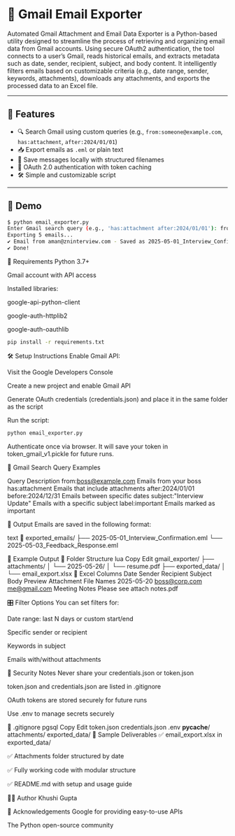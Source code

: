# 📧 Gmail Email Exporter

Automated Gmail Attachment and Email Data Exporter is a Python-based utility designed to streamline the process of retrieving and organizing email data from Gmail accounts. Using secure OAuth2 authentication, the tool connects to a user’s Gmail, reads historical emails, and extracts metadata such as date, sender, recipient, subject, and body content. It intelligently filters emails based on customizable criteria (e.g., date range, sender, keywords, attachments), downloads any attachments, and exports the processed data to an Excel file.

---



## 🚀 Features

- 🔍 Search Gmail using custom queries (e.g., `from:someone@example.com`, `has:attachment`, `after:2024/01/01`)
- 📥 Export emails as `.eml` or plain text
- 💾 Save messages locally with structured filenames
- 🔐 OAuth 2.0 authentication with token caching
- 🛠️ Simple and customizable script

---

## 📸 Demo

```bash
$ python email_exporter.py
Enter Gmail search query (e.g., 'has:attachment after:2024/01/01'): from:aman@zninterview.com
Exporting 5 emails...
✔ Email from aman@zninterview.com - Saved as 2025-05-01_Interview_Confirmation.eml
✔ Done!
```
🧰 Requirements
Python 3.7+

Gmail account with API access

Installed libraries:

google-api-python-client

google-auth-httplib2

google-auth-oauthlib

```bash
pip install -r requirements.txt
```

🛠️ Setup Instructions
Enable Gmail API:

Visit the Google Developers Console

Create a new project and enable Gmail API

Generate OAuth credentials (credentials.json) and place it in the same folder as the script

Run the script:

```bash
python email_exporter.py
```

Authenticate once via browser. It will save your token in token_gmail_v1.pickle for future runs.

🔎 Gmail Search Query Examples

Query	Description
from:boss@example.com	Emails from your boss
has:attachment	Emails that include attachments
after:2024/01/01 before:2024/12/31	Emails between specific dates
subject:"Interview Update"	Emails with a specific subject
label:important	Emails marked as important

📂 Output
Emails are saved in the following format:

text
📁 exported_emails/
   ├── 2025-05-01_Interview_Confirmation.eml
   └── 2025-05-03_Feedback_Response.eml

🧪 Example Output
📂 Folder Structure
lua
Copy
Edit
gmail_exporter/
├── attachments/
│   └── 2025-05-26/
│       └── resume.pdf
├── exported_data/
│   └── email_export.xlsx
📄 Excel Columns
Date	Sender	Recipient	Subject	Body Preview	Attachment File Names
2025-05-20	boss@corp.com	me@gmail.com	Meeting Notes	Please see attach	notes.pdf

🎛️ Filter Options
You can set filters for:

Date range: last N days or custom start/end

Specific sender or recipient

Keywords in subject

Emails with/without attachments

🔐 Security Notes
Never share your credentials.json or token.json

token.json and credentials.json are listed in .gitignore

OAuth tokens are stored securely for future runs

Use .env to manage secrets securely

🚫 .gitignore
pgsql
Copy
Edit
token.json
credentials.json
.env
__pycache__/
attachments/
exported_data/
📎 Sample Deliverables
✅ email_export.xlsx in exported_data/

✅ Attachments folder structured by date

✅ Fully working code with modular structure

✅ README.md with setup and usage guide

🧑‍💻 Author
Khushi Gupta


🙌 Acknowledgements
Google for providing easy-to-use APIs

The Python open-source community

